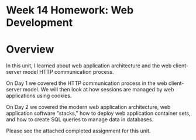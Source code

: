 # Week 14 Homework: Web Development

  # Overview

In this unit, I learned about web application architecture and the web client-server model HTTP communication process.

On Day 1 we covered the HTTP communication process in the web client-server model. We will then look at how sessions are managed by web applications using cookies.

On Day 2 we covered the modern web application architecture, web application software "stacks," how to deploy web application container sets, and how to create SQL queries to manage data in databases.

Please see the attached completed assignment for this unit.
